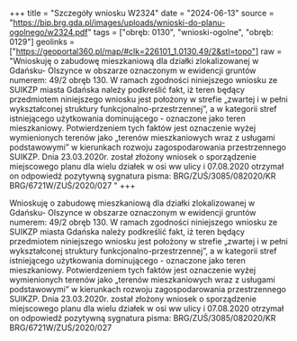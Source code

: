 +++
title = "Szczegóły wniosku W2324"
date = "2024-06-13"
source = "https://bip.brg.gda.pl/images/uploads/wnioski-do-planu-ogolnego/w2324.pdf"
tags = ["obręb: 0130", "wnioski-ogolne", "obręb: 0129"]
geolinks = ["https://geoportal360.pl/map/#clk=226101_1.0130.49/2&stl=topo"]
raw = "Wnioskuję o zabudowę mieszkaniową dla działki zlokalizowanej w Gdańsku- Olszynce w obszarze oznaczonym w ewidencji gruntów numerem: 49/2 obręb 130. W ramach zgodności niniejszego wniosku ze SUIKZP miasta Gdańska należy podkreślić fakt, iż teren będący przedmiotem niniejszego wniosku jest położony w strefie „zwartej i w pełni wykształconej struktury funkcjonalno-przestrzennej”, a w kategorii stref istniejącego użytkowania dominującego - oznaczone jako teren mieszkaniowy. Potwierdzeniem tych faktów jest oznaczenie wyżej wymienionych terenów jako „terenów mieszkaniowych wraz z usługami podstawowymi” w kierunkach rozwoju zagospodarowania przestrzennego SUIKZP. Dnia 23.03.2020r. został złożony wniosek o sporządzenie miejscowego planu dla wielu działek w osi ww ulicy i 07.08.2020 otrzymał on odpowiedź pozytywną sygnatura pisma: BRG/ZUŚ/3085/082020/KR BRG/6721W/ZUŚ/2020/027 "
+++

Wnioskuję o zabudowę mieszkaniową dla działki zlokalizowanej w Gdańsku- Olszynce
w obszarze oznaczonym w ewidencji gruntów numerem: 49/2 obręb 130. W ramach zgodności
niniejszego wniosku ze SUIKZP miasta Gdańska należy podkreślić fakt, iż teren będący
przedmiotem niniejszego wniosku jest położony w strefie „zwartej i w pełni wykształconej
struktury funkcjonalno-przestrzennej”, a w kategorii stref istniejącego użytkowania
dominującego - oznaczone jako teren mieszkaniowy. Potwierdzeniem tych faktów jest
oznaczenie wyżej wymienionych terenów jako „terenów mieszkaniowych wraz z usługami
podstawowymi” w kierunkach rozwoju zagospodarowania przestrzennego SUIKZP. Dnia
23.03.2020r. został złożony wniosek o sporządzenie miejscowego planu dla wielu działek w osi
ww ulicy i 07.08.2020 otrzymał on odpowiedź pozytywną sygnatura pisma:
BRG/ZUŚ/3085/082020/KR BRG/6721W/ZUŚ/2020/027



